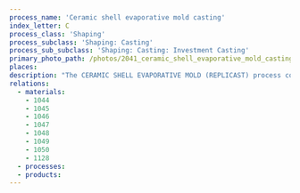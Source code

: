 ```yaml
---
process_name: 'Ceramic shell evaporative mold casting'
index_letter: C
process_class: 'Shaping'
process_subclass: 'Shaping: Casting'
process_sub_subclass: 'Shaping: Casting: Investment Casting'
primary_photo_path: /photos/2041_ceramic_shell_evaporative_mold_casting.png
places: 
description: "The CERAMIC SHELL EVAPORATIVE MOLD (REPLICAST) process combines the advantages of investment casting and the EPC (evaporative pattern) processes. An expanded polystyrene pattern is made as in the EPC process and then is coated with a ceramic layer as in investment casting. The mold assembly is fired at 1000C which burns off the pattern and produces an inert shell, which is supported in a sand bed during casting. The use of expanded polystyrene for the pattern enables large, light weight patterns to be produced. The process gives many of the benefits of investment casting -- especially surface finish and tolerances --and extends the size range for investment casting."
relations: 
  - materials: 
    - 1044
    - 1045
    - 1046
    - 1047
    - 1048
    - 1049
    - 1050
    - 1128
  - processes: 
  - products: 
---
```

